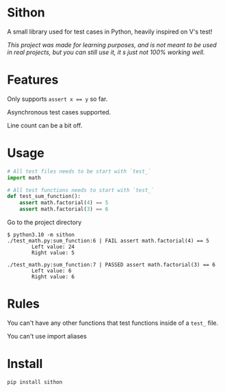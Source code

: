 # Sithon
A small library used for test cases in Python, heavily inspired on V's test!

*This project was made for learning purposes, and is not meant to be used in real projects, but you can still use it, it
s just not 100% working well.*

# Features
Only supports ``assert x == y`` so far.

Asynchronous test cases supported.

Line count can be a bit off.

# Usage
```py
# All test files needs to be start with `test_`
import math

# All test functions needs to start with `test_`
def test_sum_function():
    assert math.factorial(4) == 5
    assert math.factorial(3) == 6
```

Go to the project directory
```
$ python3.10 -m sithon
./test_math.py:sum_function:6 | FAIL assert math.factorial(4) == 5
        Left value: 24
        Right value: 5

./test_math.py:sum_function:7 | PASSED assert math.factorial(3) == 6    
        Left value: 6
        Right value: 6
```

# Rules
You can't have any other functions that test functions inside of a `test_` file.

You can't use import aliases 

# Install
``pip install sithon``
